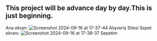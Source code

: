 This project will be advance day by day.This is just beginning.
----------
Ana ekran:
![Screenshot 2024-09-16 at 17-37-44 Alışveriş Sitesi](https://github.com/user-attachments/assets/29dda690-de3e-4285-8543-2225313ff66e)
Sepet ekranı:
![Screenshot 2024-09-16 at 17-38-37 Sepetim](https://github.com/user-attachments/assets/f9f9693d-f2fb-4db4-8485-bfaf95c1b213)
